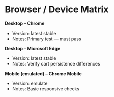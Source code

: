 # Browser / Device Matrix

**Desktop – Chrome**

- Version: latest stable
- Notes: Primary test — must pass

**Desktop – Microsoft Edge**

- Version: latest stable
- Notes: Verify cart persistence differences

**Mobile (emulated) – Chrome Mobile**

- Version: emulate
- Notes: Basic responsive checks
